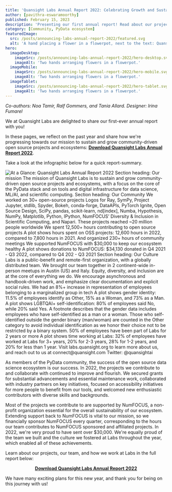```yaml
---
title: 'Quansight Labs Annual Report 2022: Celebrating Growth and Sustainability in Open Source'
author: [pavithra-eswaramoorthy]
published: February 15, 2023
description: 'Presenting our first annual report! Read about our project achievements, community initiatives, and work culture.'
category: [Community, PyData ecosystem]
featuredImage:
  src: /posts/announcing-labs-annual-report-2022/featured.svg
  alt: 'A hand placing a flower in a flowerpot, next to the text: Quansight Labs 2022 Annual Report'
hero:
  imageDesktop:
    imageSrc: /posts/announcing-labs-annual-report-2022/hero-desktop.svg
    imageAlt: 'Two hands arranging flowers in a flowerpot.'
  imageMobile:
    imageSrc: /posts/announcing-labs-annual-report-2022/hero-mobile.svg
    imageAlt: 'Two hands arranging flowers in a flowerpot.'
  imageTablet:
    imageSrc: /posts/announcing-labs-annual-report-2022/hero-tablet.svg
    imageAlt: 'Two hands arranging flowers in a flowerpot.'
---
```


_Co-authors: Noa Tamir, Ralf Gommers, and Tania Allard._
_Designer: Irina Fumarel_

We at Quansight Labs are delighted to share our first-ever annual report with you!

In these pages, we reflect on the past year and share how we're progressing towards our mission to sustain and grow community-driven open source projects and ecosystems:
<a href="/annual-reports/quansight-labs-annual-report-2022.pdf?utm_campaign=labs-report-2022-launch&utm_medium=website&utm_source=labs-blog&utm_content=&utm_term="><b>Download Quansight Labs Annual Report 2022</b></a>.

Take a look at the infographic below for a quick report-summary.

<img
  src="/posts/announcing-labs-annual-report-2022/annual-report-infographic.jpg"
  alt="At a Glance: Quansight Labs Annual Report 2022
  Section heading: Our mission
  The mission of Quansight Labs is to sustain and grow community-driven open source projects and ecosystems, with a focus on the core of the PyData stack and on tools and digital infrastructure for data science, ML/AI, and scientific computing.
  Section heading: Our Community
  We worked on 30+ open-source projects
  Logos for Ray, SymPy, Project Jupyter, stdlib, Spyder, Bokeh, conda-forge, DataAPIs, PyTorch Ignite, Open Source Design, SciPy, pandas, scikit-learn, nd[index], Numba, Hypothesis, NumPy, Matplotlib, Python, IPython, NumFOCUS’ Diversity & Inclusion in Scientific Computing, and Napari.
  These projects reached ~20 million people worldwide
  We spent 12,500+ hours contributing to open source projects
  A plot shows hours spent on OSS projects: 12,600 hours in 2022, compared to 7,800 hours in 2021.
  And organized 230+ hours of community meetings
  We supported NumFOCUS with $30,000 to keep our ecosystem healthy
  A plot shows donations to NumFOCUS: $34,130 donated in Q4 2021 - Q3 2022, compared to Q4 202 - Q3 2021
  Section heading: Our Culture
  Labs is a public-benefit and remote-first organization, with a globally distributed team.
  We brought our team together in 2 continent-wide in-person meetups in Austin (US) and Italy.
  Equity, diversity, and inclusion are at the core of everything we do.
  We encourage asynchronous and handbook-driven work, and emphasize clear documentation and explicit social rules.
  We had an 8%+ increase in representation of employees belonging to a marginalized group in tech
  A plot shows gender identity: 11.5% of employees identify as Other, 15% as a Woman, and 73% as a Man.
  A plot shows LGBTQAI+ self-identification: 80% of employees said No, while 20% said Yes.
  A footnote describes that the gender data includes employees who have self-identified as a man or a woman. Those who self-identified outside the gender binary (man/woman)  are counted in the Other category to avoid individual identification as we honor their choice not to be restricted by a binary system.
  50% of employees have been part of Labs for 2 years or more
  A plot shows time working at Labs: 32% of employees have worked at Labs for 3+ years, 20% for 2-3 years, 28% for 1-2 years, and 20% for less than 1 year.
  Visit labs.quansight.org to learn more about us, and reach out to us at connect@quansight.com
  Twitter: @quansightai"
/>

As members of the PyData community, the success of the open source data science ecosystem is our success. In 2022, the projects we contribute to and collaborate with continued to improve and flourish. We secured grants for substantial advancements and essential maintenance work, collaborated with industry partners on key initiatives, focused on accessibility initiatives for more people to benefit from our tools, and welcomed new enthusiastic contributors with diverse skills and backgrounds.

Most of the projects we contribute to are supported by NumFOCUS, a non-profit organization essential for the overall sustainability of our ecosystem. Extending support back to NumFOCUS is vital to our mission, so we financially sponsor NumFOCUS every quarter, corresponding to the hours our team contributes to NumFOCUS sponsored and affiliated projects. In 2022, we're very proud to have sent over $30,000. We're equally proud of the team we built and the culture we fostered at Labs throughout the year, which enabled all of these achievements.

Learn about our projects, our team, and how we work at Labs in the full report below:

<p align="center">
  <a href="/annual-reports/quansight-labs-annual-report-2022.pdf?utm_campaign=labs-report-2022-launch&utm_medium=website&utm_source=labs-blog&utm_content=&utm_term=">
    <b>Download Quansight Labs Annual Report 2022</b>
  </a>
</p>

We have many exciting plans for this new year, and thank you for being on this journey with us!
